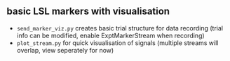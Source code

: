 ## basic LSL markers with visualisation
* `send_marker_viz.py` creates basic trial structure for data recording (trial info can be modified, enable ExptMarkerStream when recording)
* `plot_stream.py` for quick visualisation of signals (multiple streams will overlap, view seperately for now)